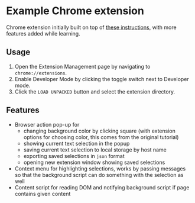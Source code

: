 # Example Chrome extension

Chrome extension initially built on top of [these instructions](https://developer.chrome.com/extensions/getstarted), with more features added while learning.

## Usage

1. Open the Extension Management page by navigating to `chrome://extensions`.
1. Enable Developer Mode by clicking the toggle switch next to Developer mode.
1. Click the `LOAD UNPACKED` button and select the extension directory.

## Features

- Browser action pop-up for
  - changing background color by clicking square (with extension options for choosing color, this comes from the original tutorial)
  - showing current text selection in the popup
  - saving current text selection to local storage by host name
  - exporting saved selections in `json` format
  - opening new extension window showing saved selections
- Context menu for highlighting selections, works by passing messages so that the background script can do something with the selection as well
- Content script for reading DOM and notifying background script if page contains given content

